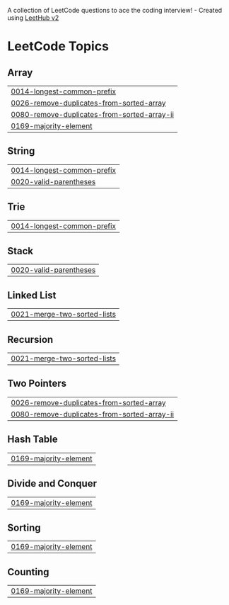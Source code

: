 A collection of LeetCode questions to ace the coding interview! - Created using [LeetHub v2](https://github.com/arunbhardwaj/LeetHub-2.0)
<!---LeetCode Topics Start-->
# LeetCode Topics
## Array
|  |
| ------- |
| [0014-longest-common-prefix](https://github.com/jbn-creator/LeetCode-grind/tree/master/0014-longest-common-prefix) |
| [0026-remove-duplicates-from-sorted-array](https://github.com/jbn-creator/LeetCode-grind/tree/master/0026-remove-duplicates-from-sorted-array) |
| [0080-remove-duplicates-from-sorted-array-ii](https://github.com/jbn-creator/LeetCode-grind/tree/master/0080-remove-duplicates-from-sorted-array-ii) |
| [0169-majority-element](https://github.com/jbn-creator/LeetCode-grind/tree/master/0169-majority-element) |
## String
|  |
| ------- |
| [0014-longest-common-prefix](https://github.com/jbn-creator/LeetCode-grind/tree/master/0014-longest-common-prefix) |
| [0020-valid-parentheses](https://github.com/jbn-creator/LeetCode-grind/tree/master/0020-valid-parentheses) |
## Trie
|  |
| ------- |
| [0014-longest-common-prefix](https://github.com/jbn-creator/LeetCode-grind/tree/master/0014-longest-common-prefix) |
## Stack
|  |
| ------- |
| [0020-valid-parentheses](https://github.com/jbn-creator/LeetCode-grind/tree/master/0020-valid-parentheses) |
## Linked List
|  |
| ------- |
| [0021-merge-two-sorted-lists](https://github.com/jbn-creator/LeetCode-grind/tree/master/0021-merge-two-sorted-lists) |
## Recursion
|  |
| ------- |
| [0021-merge-two-sorted-lists](https://github.com/jbn-creator/LeetCode-grind/tree/master/0021-merge-two-sorted-lists) |
## Two Pointers
|  |
| ------- |
| [0026-remove-duplicates-from-sorted-array](https://github.com/jbn-creator/LeetCode-grind/tree/master/0026-remove-duplicates-from-sorted-array) |
| [0080-remove-duplicates-from-sorted-array-ii](https://github.com/jbn-creator/LeetCode-grind/tree/master/0080-remove-duplicates-from-sorted-array-ii) |
## Hash Table
|  |
| ------- |
| [0169-majority-element](https://github.com/jbn-creator/LeetCode-grind/tree/master/0169-majority-element) |
## Divide and Conquer
|  |
| ------- |
| [0169-majority-element](https://github.com/jbn-creator/LeetCode-grind/tree/master/0169-majority-element) |
## Sorting
|  |
| ------- |
| [0169-majority-element](https://github.com/jbn-creator/LeetCode-grind/tree/master/0169-majority-element) |
## Counting
|  |
| ------- |
| [0169-majority-element](https://github.com/jbn-creator/LeetCode-grind/tree/master/0169-majority-element) |
<!---LeetCode Topics End-->